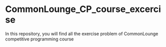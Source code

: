 # CommonLounge_CP_course_excercise
In this repository, you will find all the exercise problem of CommonLounge competitive programming course

